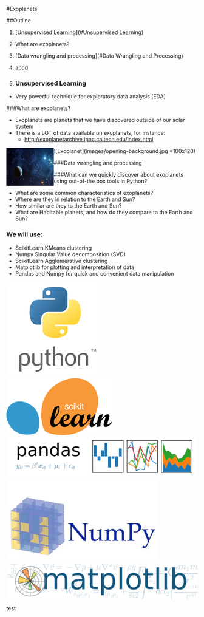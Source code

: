#Exoplanets

##Outline
1. [Unsupervised Learning](#Unsupervised Learning)
2. What are exoplanets?
3. [Data wrangling and processing](#Data Wrangling and Processing)
4. [abcd](#abcd)

1. ### <a id="Unsupervised Learning">Unsupervised Learning</a>
* Very powerful technique for exploratory data analysis (EDA)

###What are exoplanets?
* Exoplanets are planets that we have discovered outside of our solar system
* There is a LOT of data available on exoplanets, for instance:
  * http://exoplanetarchive.ipac.caltech.edu/index.html

 <a href="url"><img src="images/opening-background.jpg" align="left" height="100" width="125" ></a>

![Exoplanet](images/opening-background.jpg =100x120)

3. <a name="Data Wrangling and Processing">###Data wrangling and processing</a>

###What can we quickly discover about exoplanets using out-of-the box tools in Python?
* What are some common characteristics of exoplanets?
* Where are they in relation to the Earth and Sun?
* How similar are they to the Earth and Sun?
* What are Habitable planets, and how do they compare to the Earth and Sun?

### We will use:
* ScikitLearn KMeans clustering
* Numpy Singular Value decomposition (SVD)
* ScikitLearn Agglomerative clustering
* Matplotlib for plotting and interpretation of data
* Pandas and Numpy for quick and convenient data manipulation

![python logo](images/python-logo.png) ![skl_logo](images/skl_logo.png) ![pandas_logo](images/pandas_logo.png)
![numpy_logo](images/numpy_logo.jpg) ![matplotlib_logo](images/matplotlib_logo.png)

<a id="abcd">test</a>
